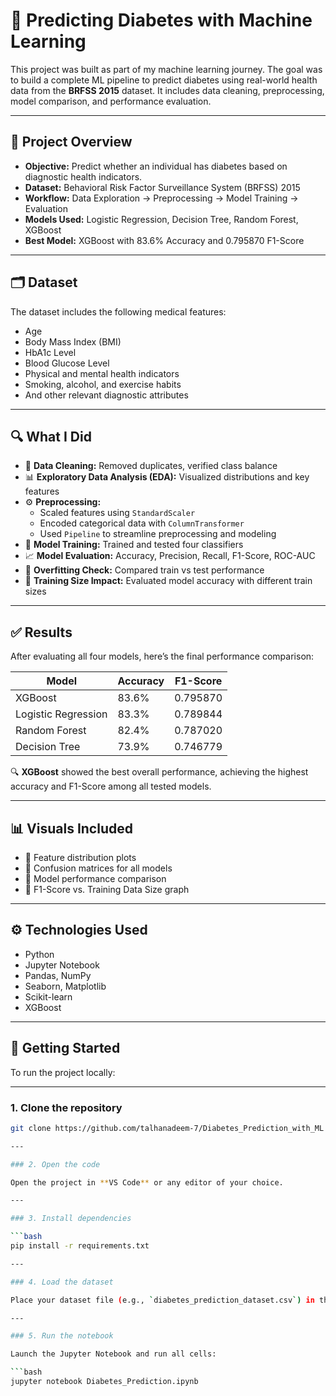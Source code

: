 # 🤖 Predicting Diabetes with Machine Learning

This project was built as part of my machine learning journey. The goal was to build a complete ML pipeline to predict diabetes using real-world health data from the **BRFSS 2015** dataset. It includes data cleaning, preprocessing, model comparison, and performance evaluation.

---

## 📌 Project Overview

- **Objective:** Predict whether an individual has diabetes based on diagnostic health indicators.
- **Dataset:** Behavioral Risk Factor Surveillance System (BRFSS) 2015
- **Workflow:** Data Exploration → Preprocessing → Model Training → Evaluation
- **Models Used:** Logistic Regression, Decision Tree, Random Forest, XGBoost
- **Best Model:** XGBoost with 83.6% Accuracy and 0.795870 F1-Score

---

## 🗂️ Dataset

The dataset includes the following medical features:

- Age  
- Body Mass Index (BMI)  
- HbA1c Level  
- Blood Glucose Level  
- Physical and mental health indicators  
- Smoking, alcohol, and exercise habits  
- And other relevant diagnostic attributes  

---

## 🔍 What I Did

- 🧹 **Data Cleaning:** Removed duplicates, verified class balance  
- 📊 **Exploratory Data Analysis (EDA):** Visualized distributions and key features  
- ⚙️ **Preprocessing:** 
  - Scaled features using `StandardScaler`  
  - Encoded categorical data with `ColumnTransformer`  
  - Used `Pipeline` to streamline preprocessing and modeling  
- 🤖 **Model Training:** Trained and tested four classifiers  
- 📈 **Model Evaluation:** Accuracy, Precision, Recall, F1-Score, ROC-AUC  
- 🧪 **Overfitting Check:** Compared train vs test performance  
- 🧮 **Training Size Impact:** Evaluated model accuracy with different train sizes

---

## ✅ Results

After evaluating all four models, here’s the final performance comparison:

| **Model**              | **Accuracy** | **F1-Score** |
|------------------------|--------------|--------------|
| XGBoost                | 83.6%        | 0.795870     |
| Logistic Regression    | 83.3%        | 0.789844     |
| Random Forest          | 82.4%        | 0.787020     |
| Decision Tree          | 73.9%        | 0.746779     |

🔍 **XGBoost** showed the best overall performance, achieving the highest accuracy and F1-Score among all tested models.

---

## 📊 Visuals Included

- 📌 Feature distribution plots  
- 📌 Confusion matrices for all models  
- 📌 Model performance comparison  
- 📌 F1-Score vs. Training Data Size graph  

---

## ⚙️ Technologies Used

- Python  
- Jupyter Notebook  
- Pandas, NumPy  
- Seaborn, Matplotlib  
- Scikit-learn  
- XGBoost  

---

## 🚀 Getting Started

To run the project locally:

---

### 1. Clone the repository

```bash
git clone https://github.com/talhanadeem-7/Diabetes_Prediction_with_ML

---

### 2. Open the code

Open the project in **VS Code** or any editor of your choice.

---

### 3. Install dependencies

```bash
pip install -r requirements.txt

---

### 4. Load the dataset

Place your dataset file (e.g., `diabetes_prediction_dataset.csv`) in the root directory.

---

### 5. Run the notebook

Launch the Jupyter Notebook and run all cells:

```bash
jupyter notebook Diabetes_Prediction.ipynb
